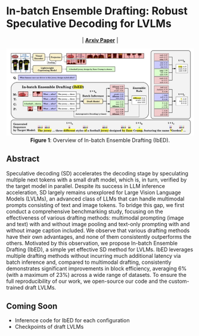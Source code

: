# In-batch Ensemble Drafting: Robust Speculative Decoding for LVLMs

<p align="center">
| <a href="https://arxiv.org/abs/XXXX"><b>Arxiv Paper</b></a> |
</p>

<p align="center">
  <img src="assets/Figure.jpg" alt="">
  <br>
  <b>Figure 1</b>: Overview of In-batch Ensemble Drafting (IbED). 
</p>


## Abstract

Speculative decoding (SD) accelerates the decoding stage by speculating multiple next tokens with a small draft model, which is, in turn, verified by the target model in parallel. Despite its success in LLM inference acceleration, SD largely remains unexplored for Large Vision Language Models (LVLMs), an advanced class of LLMs that can handle multimodal prompts consisting of text and image tokens. To bridge this gap, we first conduct a comprehensive benchmarking study, focusing on the effectiveness of various drafting methods: multimodal prompting (image and text) with and without image pooling and text-only prompting with and without image caption included. We observe that various drafting methods have their own advantages, and none of them consistently outperforms the others. Motivated by this observation, we propose In-batch Ensemble Drafting (IbED), a simple yet effective SD method for LVLMs. IbED leverages multiple drafting methods without incurring much additional latency via batch inference and, compared to multimodal drafting, consistently demonstrates significant improvements in block efficiency, averaging 6% (with a maximum of 23%) across a wide range of datasets. To ensure the full reproducibility of our work, we open-source our code and the custom-trained draft LVLMs.


## Coming Soon
- Inference code for IbED for each configuration
- Checkpoints of draft LVLMs

